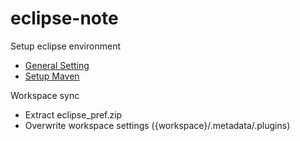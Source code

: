 # eclipse-note
Setup eclipse environment

* [General Setting](./General.md)
* [Setup Maven](./maven-setting.md)

Workspace sync
* Extract eclipse_pref.zip
* Overwrite workspace settings ({workspace}/.metadata/.plugins)
